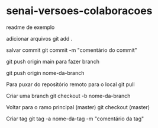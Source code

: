 # senai-versoes-colaboracoes

readme de exemplo


adicionar arquivos 
git add .

salvar commit 
git commit -m "comentário do commit"

git push origin main
para fazer branch

git push origin nome-da-branch

Para puxar do repositório remoto para o local
git pull

Criar uma branch
git checkout -b nome-da-branch

Voltar para o ramo principal (master)
git checkout (master)

Criar tag
git tag -a nome-da-tag -m "comentário  da tag"
